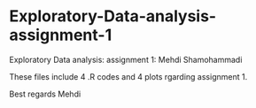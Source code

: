 # Exploratory-Data-analysis-assignment-1
Exploratory Data analysis: assignment 1: Mehdi Shamohammadi

These files include 4 .R codes and 4 plots rgarding assignment 1.

Best regards 
Mehdi
